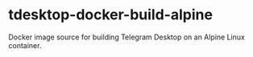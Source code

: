 # tdesktop-docker-build-alpine
Docker image source for building Telegram Desktop on an Alpine Linux container.
